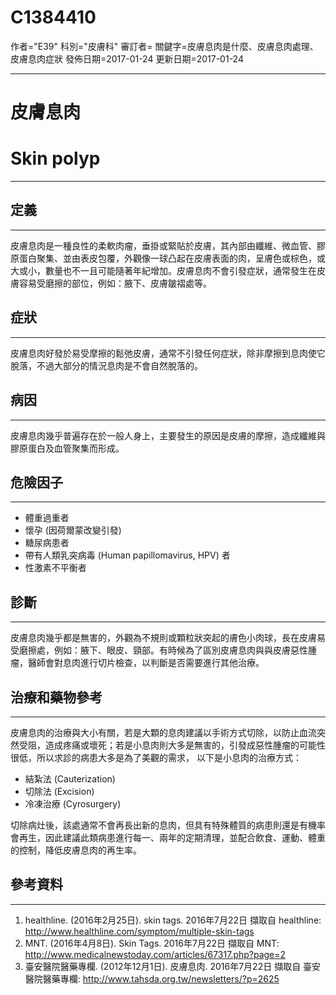 # C1384410
作者="E39"
科別="皮膚科"
審訂者=
關鍵字=皮膚息肉是什麼、皮膚息肉處理、皮膚息肉症狀
發佈日期=2017-01-24
更新日期=2017-01-24

----------
# 皮膚息肉
# Skin polyp
----------
## 定義
----------

皮膚息肉是一種良性的柔軟肉瘤，垂掛或緊貼於皮膚，其內部由纖維、微血管、膠原蛋白聚集、並由表皮包覆，外觀像一球凸起在皮膚表面的肉，呈膚色或棕色，或大或小，數量也不一且可能隨著年紀增加。皮膚息肉不會引發症狀，通常發生在皮膚容易受磨擦的部位，例如：腋下、皮膚皺褶處等。

## 症狀
----------

皮膚息肉好發於易受摩擦的鬆弛皮膚，通常不引發任何症狀，除非摩擦到息肉使它脫落，不過大部分的情況息肉是不會自然脫落的。

## 病因
----------

皮膚息肉幾乎普遍存在於一般人身上，主要發生的原因是皮膚的摩擦，造成纖維與膠原蛋白及血管聚集而形成。

## 危險因子
----------
- 體重過重者
- 懷孕 (因荷爾蒙改變引發)
- 糖尿病患者
- 帶有人類乳突病毒 (Human papillomavirus, HPV) 者
- 性激素不平衡者
## 診斷
----------

皮膚息肉幾乎都是無害的，外觀為不規則或顆粒狀突起的膚色小肉球，長在皮膚易受磨擦處，例如：腋下、眼皮、頸部。有時候為了區別皮膚息肉與與皮膚惡性腫瘤，醫師會對息肉進行切片檢查，以判斷是否需要進行其他治療。

## 治療和藥物參考
----------

皮膚息肉的治療與大小有關，若是大顆的息肉建議以手術方式切除，以防止血流突然受阻，造成疼痛或壞死；若是小息肉則大多是無害的，引發成惡性腫瘤的可能性很低，所以求診的病患大多是為了美觀的需求， 以下是小息肉的治療方式：

- 結紮法 (Cauterization)
- 切除法 (Excision)
- 冷凍治療 (Cyrosurgery)

切除病灶後，該處通常不會再長出新的息肉，但具有特殊體質的病患則還是有機率會再生，因此建議此類病患進行每一、兩年的定期清理，並配合飲食、運動、體重的控制，降低皮膚息肉的再生率。

## 參考資料
----------
1. healthline. (2016年2月25日). skin tags. 2016年7月22日 擷取自 healthline: 
  http://www.healthline.com/symptom/multiple-skin-tags
2. MNT. (2016年4月8日). Skin Tags. 2016年7月22日 擷取自 MNT: 
  http://www.medicalnewstoday.com/articles/67317.php?page=2
3. 臺安醫院醫藥專欄. (2012年12月1日). 皮膚息肉. 2016年7月22日 擷取自 臺安醫院醫藥專欄: 
  http://www.tahsda.org.tw/newsletters/?p=2625

